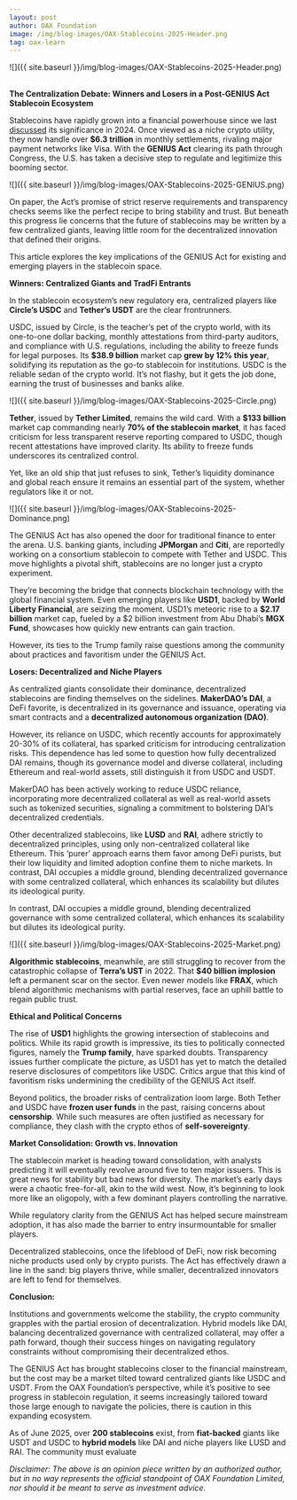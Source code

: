 ```yaml
---
layout: post
author: OAX Foundation
image: /img/blog-images/OAX-Stablecoins-2025-Header.png
tag: oax-learn
---
```


![]({{ site.baseurl }}/img/blog-images/OAX-Stablecoins-2025-Header.png)

<br><b>The Centralization Debate: Winners and Losers in a Post-GENIUS Act Stablecoin Ecosystem</b>

Stablecoins have rapidly grown into a financial powerhouse since we last <a href="https://www.oax.org/2024/09/24/The-Rise-of-Stablecoins-and-Payments.html">discussed</a> its significance in 2024. Once viewed as a niche crypto utility, they now handle over <b>$6.3 trillion</b> in monthly settlements, rivaling major payment networks like Visa. With the <b>GENIUS Act</b> clearing its path through Congress, the U.S. has taken a decisive step to regulate and legitimize this booming sector. 

![]({{ site.baseurl }}/img/blog-images/OAX-Stablecoins-2025-GENIUS.png)

On paper, the Act’s promise of strict reserve requirements and transparency checks seems like the perfect recipe to bring stability and trust. But beneath this progress lie concerns that the future of stablecoins may be written by a few centralized giants, leaving little room for the decentralized innovation that defined their origins. 

This article explores the key implications of the GENIUS Act for existing and emerging players in the stablecoin space. 

<b>Winners: Centralized Giants and TradFi Entrants</b>

In the stablecoin ecosystem’s new regulatory era, centralized players like <b>Circle’s USDC</b> and <b>Tether’s USDT</b> are the clear frontrunners. 

USDC, issued by Circle, is the teacher’s pet of the crypto world, with its one-to-one dollar backing, monthly attestations from third-party auditors, and compliance with U.S. regulations, including the ability to freeze funds for legal purposes. Its <b>$38.9 billion</b> market cap <b>grew by 12% this year</b>, solidifying its reputation as the go-to stablecoin for institutions. USDC is the reliable sedan of the crypto world. It’s not flashy, but it gets the job done, earning the trust of businesses and banks alike.

![]({{ site.baseurl }}/img/blog-images/OAX-Stablecoins-2025-Circle.png)

<b>Tether</b>, issued by <b>Tether Limited</b>, remains the wild card. With a <b>$133 billion</b> market cap commanding nearly <b>70% of the stablecoin market</b>, it has faced criticism for less transparent reserve reporting compared to USDC, though recent attestations have improved clarity. Its ability to freeze funds underscores its centralized control.

Yet, like an old ship that just refuses to sink, Tether’s liquidity dominance and global reach ensure it remains an essential part of the system, whether regulators like it or not.

![]({{ site.baseurl }}/img/blog-images/OAX-Stablecoins-2025-Dominance.png)

The GENIUS Act has also opened the door for traditional finance to enter the arena. U.S. banking giants, including <b>JPMorgan</b> and <b>Citi</b>, are reportedly working on a consortium stablecoin to compete with Tether and USDC. This move highlights a pivotal shift, stablecoins are no longer just a crypto experiment. 

They’re becoming the bridge that connects blockchain technology with the global financial system. Even emerging players like <b>USD1</b>, backed by <b>World Liberty Financial</b>, are seizing the moment. USD1’s meteoric rise to a <b>$2.17 billion</b> market cap, fueled by a $2 billion investment from Abu Dhabi’s <b>MGX Fund</b>, showcases how quickly new entrants can gain traction. 

However, its ties to the Trump family raise questions among the community about practices and favoritism under the GENIUS Act.

<b>Losers: Decentralized and Niche Players</b>

As centralized giants consolidate their dominance, decentralized stablecoins are finding themselves on the sidelines. <b>MakerDAO’s DAI</b>, a DeFi favorite, is decentralized in its governance and issuance, operating via smart contracts and a <b>decentralized autonomous organization (DAO)</b>. 

However, its reliance on USDC, which recently accounts for approximately 20-30% of its collateral, has sparked criticism for introducing centralization risks. This dependence has led some to question how fully decentralized DAI remains, though its governance model and diverse collateral, including Ethereum and real-world assets, still distinguish it from USDC and USDT. 

MakerDAO has been actively working to reduce USDC reliance, incorporating more decentralized collateral as well as real-world assets such as tokenized securities, signaling a commitment to bolstering DAI’s decentralized credentials.

Other decentralized stablecoins, like <b>LUSD</b> and <b>RAI</b>, adhere strictly to decentralized principles, using only non-centralized collateral like Ethereum. This ‘purer’ approach earns them favor among DeFi purists, but their low liquidity and limited adoption confine them to niche markets. 
In contrast, DAI occupies a middle ground, blending decentralized governance with some centralized collateral, which enhances its scalability but dilutes its ideological purity. 

In contrast, DAI occupies a middle ground, blending decentralized governance with some centralized collateral, which enhances its scalability but dilutes its ideological purity. 

![]({{ site.baseurl }}/img/blog-images/OAX-Stablecoins-2025-Market.png)

<b>Algorithmic stablecoins</b>, meanwhile, are still struggling to recover from the catastrophic collapse of <b>Terra’s UST</b> in 2022. That <b>$40 billion implosion</b> left a permanent scar on the sector. Even newer models like <b>FRAX</b>, which blend algorithmic mechanisms with partial reserves, face an uphill battle to regain public trust.

<b>Ethical and Political Concerns</b>

The rise of <b>USD1</b> highlights the growing intersection of stablecoins and politics. While its rapid growth is impressive, its ties to politically connected figures, namely the <b>Trump family</b>, have sparked doubts. Transparency issues further complicate the picture, as USD1 has yet to match the detailed reserve disclosures of competitors like USDC. Critics argue that this kind of favoritism risks undermining the credibility of the GENIUS Act itself.

Beyond politics, the broader risks of centralization loom large. Both Tether and USDC have <b>frozen user funds</b> in the past, raising concerns about <b>censorship</b>. While such measures are often justified as necessary for compliance, they clash with the crypto ethos of <b>self-sovereignty</b>. 

<b>Market Consolidation: Growth vs. Innovation</b>

The stablecoin market is heading toward consolidation, with analysts predicting it will eventually revolve around five to ten major issuers. This is great news for stability but bad news for diversity. 
The market’s early days were a chaotic free-for-all, akin to the wild west. Now, it’s beginning to look more like an oligopoly, with a few dominant players controlling the narrative.

While regulatory clarity from the GENIUS Act has helped secure mainstream adoption, it has also made the barrier to entry insurmountable for smaller players. 

Decentralized stablecoins, once the lifeblood of DeFi, now risk becoming niche products used only by crypto purists. The Act has effectively drawn a line in the sand: big players thrive, while smaller, decentralized innovators are left to fend for themselves.

<b>Conclusion:</b>

Institutions and governments welcome the stability, the crypto community grapples with the partial erosion of decentralization. Hybrid models like DAI, balancing decentralized governance with centralized collateral, may offer a path forward, though their success hinges on navigating regulatory constraints without compromising their decentralized ethos.

The GENIUS Act has brought stablecoins closer to the financial mainstream, but the cost may be a market tilted toward centralized giants like USDC and USDT. From the OAX Foundation’s perspective, while it’s positive to see progress in stablecoin regulation, it seems increasingly tailored toward those large enough to navigate the policies, there is caution in this expanding ecosystem. 

As of June 2025, over <b>200 stablecoins</b> exist, from <b>fiat-backed</b> giants like USDT and USDC to <b>hybrid models</b> like DAI and niche players like LUSD and RAI. The community must evaluate 

<i>Disclaimer: The above is an opinion piece written by an authorized author, but in no way represents the official standpoint of OAX Foundation Limited, nor should it be meant to serve as investment advice.</i>